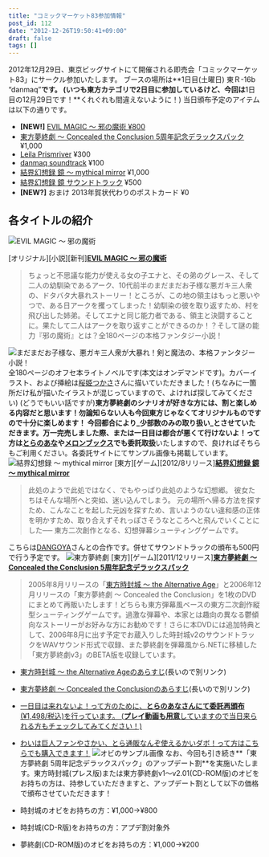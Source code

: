 ```yaml
---
title: "コミックマーケット83参加情報"
post_id: 112
date: "2012-12-26T19:50:41+09:00"
draft: false
tags: []
---
```



2012年12月29日、東京ビッグサイトにて開催される即売会「コミックマーケット83」にサークル参加いたします。 ブースの場所は**1日目(土曜日) 東Ｒ-16b “danmaq”**です。 (いつも東方カテゴリで2日目に参加しているけど、今回は**1日目の12月29日です！**くれぐれも間違えないように！) 当日頒布予定のアイテムは以下の通りです。

  * **[NEW!]** [EVIL MAGIC ～ 邪の魔術 ¥800](/?p=1103)
  * [東方夢終劇 ～ Concealed the Conclusion 5周年記念デラックスパック](/!/thC/) ¥1,000
  * [Leila Prismriver](/!/leila/) ¥300
  * [danmaq soundtrack](/!/dst/) ¥100
  * [結界幻想録 鏡 ～ mythical mirror](http://kagaminer.in/) ¥1,000
  * [結界幻想録 鏡 サウンドトラック](http://kagaminer.in/) ¥500
  * **[NEW?]** おまけ 2013年賀状代わりのポストカード ¥0

## 各タイトルの紹介

![EVIL MAGIC ～ 邪の魔術](https://danmaq.com/wp-content/uploads/2012/11/em-229x300.jpg)

[オリジナル][小説][新刊]**[EVIL MAGIC ～ 邪の魔術](/?p=1103)**

> ちょっと不思議な能力が使える女の子エナと、その弟のグレース、そして二人の幼馴染であるアーク、10代前半のまだまだお子様な悪ガキ三人衆の、ドタバタ大暴れストーリー！ところが、この地の領主はもっと悪いやつで、ある日アークを攫ってしまった！幼馴染の彼を取り返すため、村を飛び出した姉弟。そしてエナと同じ能力者である、領主と決闘することに。果たして二人はアークを取り返すことができるのか！？そして謎の能力『邪の魔術』とは？全180ページの本格ファンタジー小説！

![まだまだお子様な、悪ガキ三人衆が大暴れ！剣と魔法の、本格ファンタジー小説！](https://danmaq.com/wp-content/uploads/2012/11/em_POP-300x300.png) 全180ページのオフセ本ライトノベルです(本文はオンデマンドです)。カバーイラスト、および挿絵は[桜姫つかさ](http://dungeonmania.web.fc2.com/)さんに描いていただきました！(ちなみに一箇所だけ私が描いたイラストが混じっていますので、よければ探してみてください) (どうでもいい話ですが)**東方夢終劇のシナリオが好きな方には、割と楽しめる内容だと思います！**勿論知らない人も今回東方じゃなくてオリジナルものですので十分に楽しめます！ 今回都合により_少部数のみの取り扱い_とさせていただきます。万一完売しました際、または一日目は都合が悪くて行けないよ！って方は**[とらのあな](http://www.toranoana.jp/mailorder/article/04/0030/08/49/040030084948.html)や[メロンブックス](http://shop.melonbooks.co.jp/shop/detail/212001056182)でも委託取扱**いたしますので、良ければそちらもご利用ください。各委託サイトにてサンプル画像も掲載しています。 ![結界幻想録 ～ mythical mirror](https://danmaq.com/wp-content/uploads/2012/11/thM_outside-300x296.jpg) [東方][ゲーム][2012/8リリース]**[結界幻想録 鏡 ～ mythical mirror](http://kagaminer.in/)**

> 此処のようで此処ではなく、でもやっぱり此処のような幻想郷。 彼女たちはそんな場所へと突如、迷い込んでしまう。 元の場所へ帰る方法を探すため、こんなことを起した元凶を探すため、言いようのない違和感の正体を明かすため、取り合えずそれっぽさそうなところへと飛んでいくことにした── 東方二次創作となる、幻想弾幕シューティングゲームです。

こちらは[DANGOYA](http://dangoya.moo.jp/)さんとの合作です。併せてサウンドトラックの頒布も500円で行う予定です。 ![東方夢終劇](https://danmaq.com/wp-content/uploads/2012/11/c70-212x300.jpg) [東方][ゲーム][2011/12リリース]**[東方夢終劇 ～ Concealed the Conclusion 5周年記念デラックスパック](/!/thC/)**

> 2005年8月リリースの「[東方時封城 ～ the Alternative Age](/!/thA/)」と2006年12月リリースの「東方夢終劇 ～ Concealed the Conclusion」を1枚のDVDにまとめて再販いたします！どちらも東方弾幕風ベースの東方二次創作縦型シューティングゲームです。過激な弾幕や、本家とは趣向の異なる鬱傾向なストーリーがお好みな方にお勧めです！さらに本DVDには追加特典として、2006年8月に出す予定でお蔵入りした時封城v2のサウンドトラックをWAVサウンド形式で収録、また夢終劇を弾幕風から.NETに移植した「東方夢終劇v3」のBETA版を収録しています。

  * [東方時封城 ～ the Alternative Ageのあらすじ](/!/thA/story.html)(長いので別リンク)
  * [東方夢終劇 ～ Concealed the Conclusionのあらすじ](/!/thC/story.html)(長いので別リンク)
  * [一日目は来れないよ！って方のために、**とらのあなさんにて委託再頒布**(¥1,498/税込)を行っています。 (**プレイ動画も用意**していますので当日来られる方もチェックしてみてください！)](http://www.toranoana.jp/mailorder/article/04/0030/06/41/040030064180.html)
  * [わいは巨人ファンやさかい、とら通販なんぞ使えるかいダボ！って方はこちらでも購入できます！](https://www1n.sppd.ne.jp/danmaq.com/e-danmaq/?type=cat&no=00001000005)
![オビのサンプル画像](https://danmaq.com/wp-content/uploads/2012/11/cap_s.jpg) なお、今回も引き続き**「東方夢終劇 5周年記念デラックスパック」のアップデート割**を実施いたします。東方時封城(プレス版)または東方夢終劇v1～v2.01(CD-ROM版)のオビをお持ちの方は、持参していただきますと、アップデート割として以下の価格で頒布させていただきます！

  * 時封城のオビをお持ちの方：¥1,000→¥800
  * 時封城(CD-R版)をお持ちの方：アプデ割対象外
  * 夢終劇(CD-ROM版)のオビをお持ちの方：¥1,000→¥200
